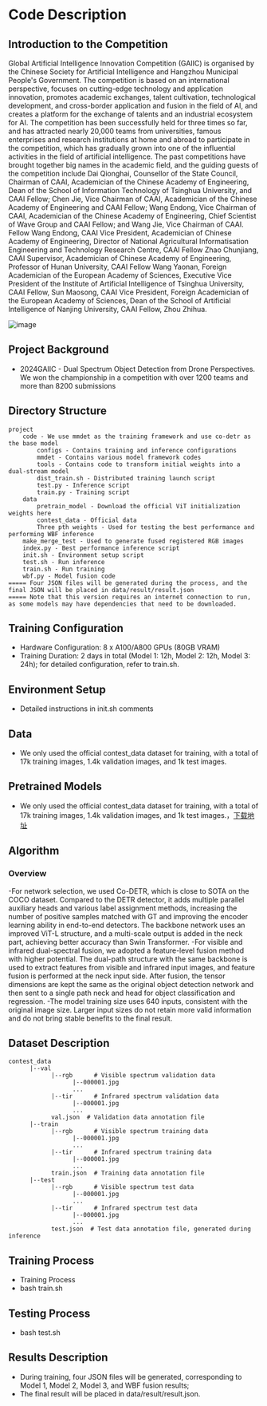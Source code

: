 
# Code Description


## Introduction to the Competition
Global Artificial Intelligence Innovation Competition (GAIIC) is organised by the Chinese Society for Artificial Intelligence and Hangzhou Municipal People's Government. The competition is based on an international perspective, focuses on cutting-edge technology and application innovation, promotes academic exchanges, talent cultivation, technological development, and cross-border application and fusion in the field of AI, and creates a platform for the exchange of talents and an industrial ecosystem for AI.
The competition has been successfully held for three times so far, and has attracted nearly 20,000 teams from universities, famous enterprises and research institutions at home and abroad to participate in the competition, which has gradually grown into one of the influential activities in the field of artificial intelligence.
The past competitions have brought together big names in the academic field, and the guiding guests of the competition include Dai Qionghai, Counsellor of the State Council, Chairman of CAAI, Academician of the Chinese Academy of Engineering, Dean of the School of Information Technology of Tsinghua University, and CAAI Fellow; Chen Jie, Vice Chairman of CAAI, Academician of the Chinese Academy of Engineering and CAAI Fellow; Wang Endong, Vice Chairman of CAAI, Academician of the Chinese Academy of Engineering, Chief Scientist of Wave Group and CAAI Fellow; and Wang Jie, Vice Chairman of CAAI. Fellow Wang Endong, CAAI Vice President, Academician of Chinese Academy of Engineering, Director of National Agricultural Informatisation Engineering and Technology Research Centre, CAAI Fellow Zhao Chunjiang, CAAI Supervisor, Academician of Chinese Academy of Engineering, Professor of Hunan University, CAAI Fellow Wang Yaonan, Foreign Academician of the European Academy of Sciences, Executive Vice President of the Institute of Artificial Intelligence of Tsinghua University, CAAI Fellow, Sun Maosong, CAAI Vice President, Foreign Academician of the European Academy of Sciences, Dean of the School of Artificial Intelligence of Nanjing University, CAAI Fellow, Zhou Zhihua.

![image](https://github.com/user-attachments/assets/86417b1c-8c97-4da0-a6b1-c9521ff93715)

## Project Background
- 2024GAIIC - Dual Spectrum Object Detection from Drone Perspectives. We won the championship in a competition with over 1200 teams and more than 8200 submissions
## Directory Structure
```
project
    code - We use mmdet as the training framework and use co-detr as the base model
        configs - Contains training and inference configurations
        mmdet - Contains various model framework codes
        tools - Contains code to transform initial weights into a dual-stream model
        dist_train.sh - Distributed training launch script
        test.py - Inference script
        train.py - Training script
    data
        pretrain_model - Download the official ViT initialization weights here
        contest_data - Official data
        Three pth weights - Used for testing the best performance and performing WBF inference
    make_merge_test - Used to generate fused registered RGB images
    index.py - Best performance inference script
    init.sh - Environment setup script
    test.sh - Run inference
    train.sh - Run training
    wbf.py - Model fusion code
===== Four JSON files will be generated during the process, and the final JSON will be placed in data/result/result.json  
===== Note that this version requires an internet connection to run, as some models may have dependencies that need to be downloaded. 

```


## Training Configuration
- Hardware Configuration: 8 x A100/A800 GPUs (80GB VRAM)
- Training Duration: 2 days in total (Model 1: 12h, Model 2: 12h, Model 3: 24h); for detailed configuration, refer to train.sh.

## Environment Setup
- Detailed instructions in init.sh comments

## Data
- We only used the official contest_data dataset for training, with a total of 17k training images, 1.4k validation images, and 1k test images.

## Pretrained Models
- We only used the official contest_data dataset for training, with a total of 17k training images, 1.4k validation images, and 1k test images.，[下载地址](https://drive.google.com/drive/folders/1-vAVIHHJ6Gyw0E6mGdbjdZ1hjkEdo3Rt)

## Algorithm

### Overview
-For network selection, we used Co-DETR, which is close to SOTA on the COCO dataset. Compared to the DETR detector, it adds multiple parallel auxiliary heads and various label assignment methods, increasing the number of positive samples matched with GT and improving the encoder learning ability in end-to-end detectors. The backbone network uses an improved ViT-L structure, and a multi-scale output is added in the neck part, achieving better accuracy than Swin Transformer.
-For visible and infrared dual-spectral fusion, we adopted a feature-level fusion method with higher potential. The dual-path structure with the same backbone is used to extract features from visible and infrared input images, and feature fusion is performed at the neck input side. After fusion, the tensor dimensions are kept the same as the original object detection network and then sent to a single path neck and head for object classification and regression.
-The model training size uses 640 inputs, consistent with the original image size. Larger input sizes do not retain more valid information and do not bring stable benefits to the final result.
## Dataset Description     
```
contest_data
      |--val
            |--rgb      # Visible spectrum validation data
                  |--000001.jpg
                  ...
            |--tir      # Infrared spectrum validation data
                  |--000001.jpg
                  ...
            val.json  # Validation data annotation file
      |--train
            |--rgb      # Visible spectrum training data
                  |--000001.jpg
                  ...
            |--tir      # Infrared spectrum training data
                  |--000001.jpg
                  ...
            train.json  # Training data annotation file
      |--test
            |--rgb      # Visible spectrum test data
                  |--000001.jpg
                  ...
            |--tir      # Infrared spectrum test data
                  |--000001.jpg
                  ...
            test.json  # Test data annotation file, generated during inference

```
## Training Process
- Training Process
- bash train.sh

## Testing Process
- bash test.sh

## Results Description
- During training, four JSON files will be generated, corresponding to Model 1, Model 2, Model 3, and WBF fusion results;
- The final result will be placed in data/result/result.json.
